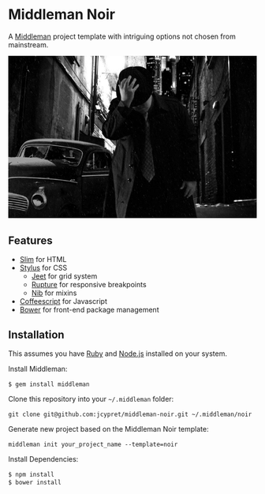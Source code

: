 # Middleman Noir

A [Middleman](http://middlemanapp.com) project template with intriguing options not chosen from mainstream.

![Middleman Noir](https://raw.githubusercontent.com/jcypret/middleman-noir/master/middleman-noir.jpg)

## Features

* [Slim](http://slim-lang.com) for HTML
* [Stylus](http://learnboost.github.io/stylus/) for CSS
    - [Jeet](http://jeet.gs) for grid system
    - [Rupture](http://jenius.github.io/rupture/) for responsive breakpoints
    - [Nib](http://visionmedia.github.io/nib/) for mixins
* [Coffeescript](http://coffeescript.org) for Javascript
* [Bower](http://bower.io) for front-end package management

## Installation

This assumes you have [Ruby](https://www.ruby-lang.org) and [Node.js](http://nodejs.org) installed on your system.

Install Middleman:

    $ gem install middleman

Clone this repository into your `~/.middleman` folder:

    git clone git@github.com:jcypret/middleman-noir.git ~/.middleman/noir

Generate new project based on the Middleman Noir template:

    middleman init your_project_name --template=noir

Install Dependencies:

    $ npm install
    $ bower install
